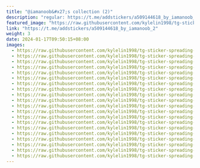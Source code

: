 ```yaml
---
title: "@iamanoob&#x27;s collection (2)"
description: "regular: https://t.me/addstickers/a509144618_by_iamanoob_2"
featured_image: "https://raw.githubusercontent.com/kylelin1998/tg-sticker-spreading-worldwide-images/main/img/e82a9605-a867-4055-ae5d-575434db6970.jpg"
link: "https://t.me/addstickers/a509144618_by_iamanoob_2"
weight: 3
date: 2024-01-17T09:50:15+08:00
images:
  - https://raw.githubusercontent.com/kylelin1998/tg-sticker-spreading-worldwide-images/main/img/e82a9605-a867-4055-ae5d-575434db6970.jpg
  - https://raw.githubusercontent.com/kylelin1998/tg-sticker-spreading-worldwide-images/main/img/41ac4789-9e33-4d0f-b86c-8ef3206fe5f4.jpg
  - https://raw.githubusercontent.com/kylelin1998/tg-sticker-spreading-worldwide-images/main/img/021a9e59-b19f-4179-ab1e-e08e178ab7fc.jpg
  - https://raw.githubusercontent.com/kylelin1998/tg-sticker-spreading-worldwide-images/main/img/2789defc-86e7-4863-806c-102aeee2a375.jpg
  - https://raw.githubusercontent.com/kylelin1998/tg-sticker-spreading-worldwide-images/main/img/41575922-ffcc-4851-8c19-594a0a3fa5a8.jpg
  - https://raw.githubusercontent.com/kylelin1998/tg-sticker-spreading-worldwide-images/main/img/367c6ad3-a975-4828-bf81-b33544a04c8c.jpg
  - https://raw.githubusercontent.com/kylelin1998/tg-sticker-spreading-worldwide-images/main/img/031e6d3d-3bdc-43c2-b606-04e7a5ee7f26.jpg
  - https://raw.githubusercontent.com/kylelin1998/tg-sticker-spreading-worldwide-images/main/img/6eb9c1ee-be63-448e-ba27-3be744d9ed25.jpg
  - https://raw.githubusercontent.com/kylelin1998/tg-sticker-spreading-worldwide-images/main/img/35e0a3ba-cef3-4795-99b7-2a15d76fb4a7.jpg
  - https://raw.githubusercontent.com/kylelin1998/tg-sticker-spreading-worldwide-images/main/img/20ca9152-6899-46f6-82aa-13c2c2240590.jpg
  - https://raw.githubusercontent.com/kylelin1998/tg-sticker-spreading-worldwide-images/main/img/d0f0f612-0bf3-4ec4-85d6-87a16902eae9.jpg
  - https://raw.githubusercontent.com/kylelin1998/tg-sticker-spreading-worldwide-images/main/img/9391555a-6f2b-43a9-82c6-900d4a526b0b.jpg
  - https://raw.githubusercontent.com/kylelin1998/tg-sticker-spreading-worldwide-images/main/img/b647faa6-26cb-413c-89ed-2d9502aa6372.jpg
  - https://raw.githubusercontent.com/kylelin1998/tg-sticker-spreading-worldwide-images/main/img/a2704325-40e8-4c22-95fa-5429ca62ef54.jpg
  - https://raw.githubusercontent.com/kylelin1998/tg-sticker-spreading-worldwide-images/main/img/86cd8101-d67f-4c4c-9ef7-ace67cf3f7de.jpg
  - https://raw.githubusercontent.com/kylelin1998/tg-sticker-spreading-worldwide-images/main/img/b1c49f30-ee4e-45bf-a04b-7129197242ff.jpg
  - https://raw.githubusercontent.com/kylelin1998/tg-sticker-spreading-worldwide-images/main/img/a8992394-b9b6-4ad8-97fe-e1b2d9ea4ba2.jpg
  - https://raw.githubusercontent.com/kylelin1998/tg-sticker-spreading-worldwide-images/main/img/06ba78e0-5346-4b06-994c-be1a55f21ffc.jpg
  - https://raw.githubusercontent.com/kylelin1998/tg-sticker-spreading-worldwide-images/main/img/13f70f13-21a3-44d1-a253-47c7b75dd3c1.jpg
  - https://raw.githubusercontent.com/kylelin1998/tg-sticker-spreading-worldwide-images/main/img/d03e30bd-68d0-40b4-9b57-98523709d33f.jpg
---
```

